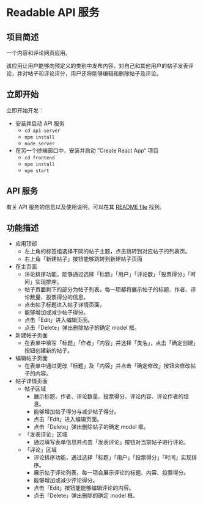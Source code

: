 # Readable API 服务

## 项目简述

一个内容和评论网页应用。

该应用让用户能够向预定义的类别中发布内容，对自己和其他用户的帖子发表评论，并对帖子和评论评分，用户还将能够编辑和删除帖子及评论。

## 立即开始

立即开始开发：

* 安装并启动 API 服务
    - `cd api-server`
    - `npm install`
    - `node server`
* 在另一个终端窗口中，安装并启动 ”Create React App“ 项目
    - `cd frontend`
    - `npm install`
    - `npm start`

## API 服务

有关 API 服务的信息以及使用说明，可以在其 [README file](api-server/README.md) 找到。

## 功能描述

- 应用顶部
  - 左上角的标签组选择不同的帖子主题，点击跳转到对应帖子的列表页。
  - 右上角「新建帖子」按钮能够跳转到新建帖子页面
- 在主页面
  - 评论排序功能，能够通过选择「标题」「用户」「评论数」「投票得分」「时间」实现排序。
  - 帖子页面剩下的部分为帖子列表，每一项都将展示帖子的标题、作者、评论数量、投票得分的信息。
  - 点击帖子标题进入帖子详情页面。
  - 能够增加或减少帖子得分。
  - 点击「Edit」进入编辑页面。
  - 点击「Delete」弹出删除帖子的确定 model 框。
- 新建帖子页面
  - 在表单中填写「标题」「作者」「内容」并选择「类名」，点击「确定创建」按钮创建新的帖子。
- 编辑帖子页面
  - 在表单中通过更改「标题」及「内容」并点击「确定修改」按钮来修改帖子的内容。
- 帖子详情页面
  - 帖子区域
    - 展示标题、作者、评论数量、投票得分、评论内容、评论作者的信息。
    - 能够增加帖子得分与减少帖子得分。
    - 点击「Edit」进入编辑页面。
    - 点击「Delete」弹出删除帖子的确定 model 框。
  - 「发表评论」区域
    - 通过填写表单信息并点击「发表评论」按钮对当前帖子进行评论。
  - 「评论」区域
    - 评论排序功能，通过选择「标题」「用户」「投票得分」「时间」实现排序。
    - 展示帖子评论列表，每一项会展示评论的标题、内容、投票得分。
    - 能够增加或减少评论得分。
    - 点击「Edit」按钮能能够编辑评论的内容。
    - 点击「Delete」弹出删除的确定 model 框。

